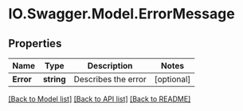 # IO.Swagger.Model.ErrorMessage
## Properties

Name | Type | Description | Notes
------------ | ------------- | ------------- | -------------
**Error** | **string** | Describes the error | [optional] 

[[Back to Model list]](../README.md#documentation-for-models) [[Back to API list]](../README.md#documentation-for-api-endpoints) [[Back to README]](../README.md)

